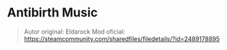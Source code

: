 # Antibirth Music
> Autor original: Eldarock
> Mod oficial: https://steamcommunity.com/sharedfiles/filedetails/?id=2489178895